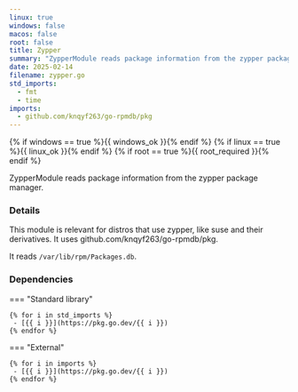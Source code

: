 ```yaml
---
linux: true
windows: false
macos: false
root: false
title: Zypper
summary: "ZypperModule reads package information from the zypper package manager."
date: 2025-02-14
filename: zypper.go
std_imports:
  - fmt
  - time
imports:
  - github.com/knqyf263/go-rpmdb/pkg
---
```


{% if windows == true %}{{ windows_ok }}{% endif %}
{% if linux == true %}{{ linux_ok }}{% endif %}
{% if root == true %}{{ root_required }}{% endif %}

ZypperModule reads package information from the zypper package manager.

### Details


This module is relevant for distros that use zypper, like suse and their derivatives. It uses github.com/knqyf263/go-rpmdb/pkg.

It reads `/var/lib/rpm/Packages.db`.

### Dependencies

=== "Standard library"

	{% for i in std_imports %}
	 - [{{ i }}](https://pkg.go.dev/{{ i }})
	{% endfor %}

=== "External"

	{% for i in imports %}
	 - [{{ i }}](https://pkg.go.dev/{{ i }})
	{% endfor %}
